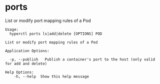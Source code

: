 # ports

List or modify port mapping rules of a Pod

```
Usage:
  hyperctl ports ls|add|delete [OPTIONS] POD

List or modify port mapping rules of a Pod

Application Options:

  -p, --publish   Publish a container's port to the host (only valid for add and delete)

Help Options:
	-h, --help  Show this help message
```
